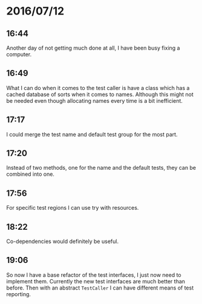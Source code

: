 # 2016/07/12

## 16:44

Another day of not getting much done at all, I have been busy fixing a
computer.

## 16:49

What I can do when it comes to the test caller is have a class which has a
cached database of sorts when it comes to names. Although this might not be
needed even though allocating names every time is a bit inefficient.

## 17:17

I could merge the test name and default test group for the most part.

## 17:20

Instead of two methods, one for the name and the default tests, they can be
combined into one.

## 17:56

For specific test regions I can use try with resources.

## 18:22

Co-dependencies would definitely be useful.

## 19:06

So now I have a base refactor of the test interfaces, I just now need to
implement them. Currently the new test interfaces are much better than before.
Then with an abstract `TestCaller` I can have different means of test
reporting.

